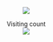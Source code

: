 
<p align="center">
  <img src="https://media.giphy.com/media/L3bj6t3opdeNddYCyl/giphy.gif" >
</p> 

 <!--![Snake animation](https://github.com/joaoplay16/joaoplay16/blob/output/contributions.svg) -->

<p align="center"> 
  Visiting count<br>
  <img src="https://profile-counter.glitch.me/joaoplay16/count.svg" />
</p>

